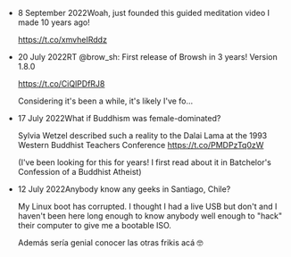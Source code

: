 <ul><li><span class="post_date"> 8 September 2022</span>Woah, just founded this guided meditation video I made 10 years ago!

<a href="https://t.co/xmvheIRddz">https://t.co/xmvheIRddz</a></li><li><span class="post_date">20 July 2022</span>RT @brow_sh: First release of Browsh in 3 years! Version 1.8.0

<a href="https://t.co/CiQlPDfRJ8">https://t.co/CiQlPDfRJ8</a>

Considering it's been a while, it's likely I've fo…</li><li><span class="post_date">17 July 2022</span>What if Buddhism was female-dominated?

Sylvia Wetzel described such a reality to the Dalai Lama at the 1993 Western Buddhist Teachers Conference <a href="https://t.co/PMDPzTq0zW">https://t.co/PMDPzTq0zW</a>

(I've been looking for this for years! I first read about it in Batchelor's Confession of a Buddhist Atheist)</li><li><span class="post_date">12 July 2022</span>Anybody know any geeks in Santiago, Chile?

My Linux boot has corrupted. I thought I had a live USB but don't and I haven't been here long enough to know anybody well enough to "hack" their computer to give me a bootable ISO.

Además sería genial conocer las otras frikis acá 🤓</li></ul>